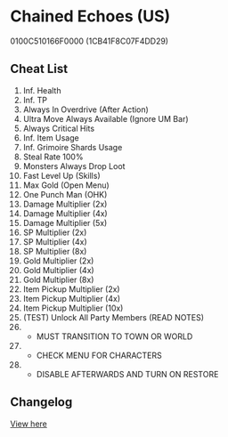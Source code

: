 # Chained Echoes (US)
0100C510166F0000 (1CB41F8C07F4DD29)

## Cheat List
1. Inf. Health
1. Inf. TP
1. Always In Overdrive (After Action)
1. Ultra Move Always Available (Ignore UM Bar)
1. Always Critical Hits
1. Inf. Item Usage
1. Inf. Grimoire Shards Usage
1. Steal Rate 100%
1. Monsters Always Drop Loot
1. Fast Level Up (Skills)
1. Max Gold (Open Menu)
1. One Punch Man (OHK)
1. Damage Multiplier (2x)
1. Damage Multiplier (4x)
1. Damage Multiplier (5x)
1. SP Multiplier (2x)
1. SP Multiplier (4x)
1. SP Multiplier (8x)
1. Gold Multiplier (2x)
1. Gold Multiplier (4x)
1. Gold Multiplier (8x)
1. Item Pickup Multiplier (2x)
1. Item Pickup Multiplier (4x)
1. Item Pickup Multiplier (10x)
1. (TEST) Unlock All Party Members (READ NOTES)
1. - MUST TRANSITION TO TOWN OR WORLD
1. - CHECK MENU FOR CHARACTERS
1. - DISABLE AFTERWARDS AND TURN ON RESTORE

## Changelog
[View here](./CHANGELOG.md)